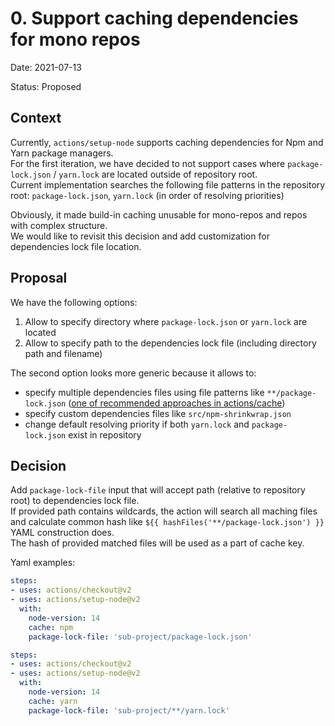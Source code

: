 # 0. Support caching dependencies for mono repos
Date: 2021-07-13

Status: Proposed

## Context
Currently, `actions/setup-node` supports caching dependencies for Npm and Yarn package managers.  
For the first iteration, we have decided to not support cases where `package-lock.json` / `yarn.lock` are located outside of repository root.  
Current implementation searches the following file patterns in the repository root: `package-lock.json`, `yarn.lock` (in order of resolving priorities)

Obviously, it made build-in caching unusable for mono-repos and repos with complex structure.  
We would like to revisit this decision and add customization for dependencies lock file location.

## Proposal
We have the following options:
1. Allow to specify  directory where `package-lock.json` or `yarn.lock` are located
2. Allow to specify path to the dependencies lock file (including directory path and filename)

The second option looks more generic because it allows to:
- specify multiple dependencies files using file patterns like `**/package-lock.json` ([one of recommended approaches in actions/cache](https://github.com/actions/cache/blob/main/examples.md#macos-and-ubuntu))
- specify custom dependencies files like `src/npm-shrinkwrap.json`
- change default resolving priority if both `yarn.lock` and `package-lock.json` exist in repository

## Decision

Add `package-lock-file` input that will accept path (relative to repository root) to dependencies lock file.  
If provided path contains wildcards, the action will search all maching files and calculate common hash like `${{ hashFiles('**/package-lock.json') }}` YAML construction does.  
The hash of provided matched files will be used as a part of cache key.

Yaml examples:
```yml
steps:
- uses: actions/checkout@v2
- uses: actions/setup-node@v2
  with:
    node-version: 14
    cache: npm
    package-lock-file: 'sub-project/package-lock.json'
```
```yml
steps:
- uses: actions/checkout@v2
- uses: actions/setup-node@v2
  with:
    node-version: 14
    cache: yarn
    package-lock-file: 'sub-project/**/yarn.lock'
```
